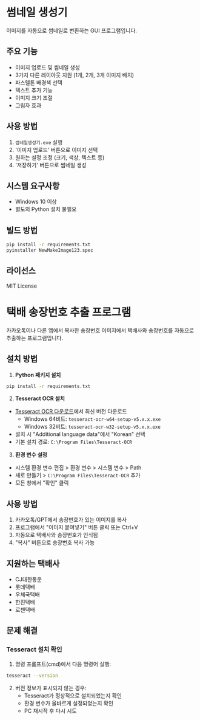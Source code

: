 # 썸네일 생성기

이미지를 자동으로 썸네일로 변환하는 GUI 프로그램입니다.

## 주요 기능

- 이미지 업로드 및 썸네일 생성
- 3가지 다른 레이아웃 지원 (1개, 2개, 3개 이미지 배치)
- 파스텔톤 배경색 선택
- 텍스트 추가 기능
- 이미지 크기 조절
- 그림자 효과

## 사용 방법

1. `썸네일생성기.exe` 실행
2. '이미지 업로드' 버튼으로 이미지 선택
3. 원하는 설정 조정 (크기, 색상, 텍스트 등)
4. '저장하기' 버튼으로 썸네일 생성

## 시스템 요구사항

- Windows 10 이상
- 별도의 Python 설치 불필요

## 빌드 방법

```bash
pip install -r requirements.txt
pyinstaller NewMakeImage123.spec
```

## 라이선스

MIT License 

# 택배 송장번호 추출 프로그램

카카오톡이나 다른 앱에서 복사한 송장번호 이미지에서 택배사와 송장번호를 자동으로 추출하는 프로그램입니다.

## 설치 방법

1. **Python 패키지 설치**
```bash
pip install -r requirements.txt
```

2. **Tesseract OCR 설치**
- [Tesseract OCR 다운로드](https://github.com/UB-Mannheim/tesseract/wiki)에서 최신 버전 다운로드
  - Windows 64비트: `tesseract-ocr-w64-setup-v5.x.x.exe`
  - Windows 32비트: `tesseract-ocr-w32-setup-v5.x.x.exe`
- 설치 시 "Additional language data"에서 "Korean" 선택
- 기본 설치 경로: `C:\Program Files\Tesseract-OCR`

3. **환경 변수 설정**
- 시스템 환경 변수 편집 > 환경 변수 > 시스템 변수 > Path
- 새로 만들기 > `C:\Program Files\Tesseract-OCR` 추가
- 모든 창에서 "확인" 클릭

## 사용 방법

1. 카카오톡/GPT에서 송장번호가 있는 이미지를 복사
2. 프로그램에서 "이미지 붙여넣기" 버튼 클릭 또는 Ctrl+V
3. 자동으로 택배사와 송장번호가 인식됨
4. "복사" 버튼으로 송장번호 복사 가능

## 지원하는 택배사
- CJ대한통운
- 롯데택배
- 우체국택배
- 한진택배
- 로젠택배

## 문제 해결

### Tesseract 설치 확인
1. 명령 프롬프트(cmd)에서 다음 명령어 실행:
```bash
tesseract --version
```
2. 버전 정보가 표시되지 않는 경우:
   - Tesseract가 정상적으로 설치되었는지 확인
   - 환경 변수가 올바르게 설정되었는지 확인
   - PC 재시작 후 다시 시도 